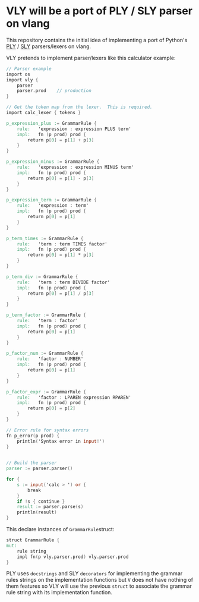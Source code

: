 # VLY will be a port of PLY / SLY parser on vlang

This repository contains the initial idea of implementing a port of Python's [PLY](https://ply.readthedocs.io/en/latest/ply.html#an-example) / [SLY](https://sly.readthedocs.io/en/latest/sly.html) parsers/lexers on vlang.

VLY pretends to implement parser/lexers like this calculator example:

```v
// Parser example
import os
import vly { 
    parser 
    parser.prod    // production
}

// Get the token map from the lexer.  This is required.
import calc_lexer { tokens }

p_expression_plus := GrammarRule {
    rule:   'expression : expression PLUS term'
    impl:   fn (p prod) prod {
        return p[0] = p[1] + p[3]
    }
}

p_expression_minus := GrammarRule {
    rule:   'expression : expression MINUS term'
    impl:   fn (p prod) prod {
        return p[0] = p[1] - p[3]
    }
}

p_expression_term := GrammarRule {
    rule:   'expression : term'
    impl:   fn (p prod) prod {
        return p[0] = p[1]
    }
}

p_term_times := GrammarRule {
    rule:   'term : term TIMES factor'
    impl:   fn (p prod) prod {
        return p[0] = p[1] * p[3]
    }
}

p_term_div := GrammarRule {
    rule:   'term : term DIVIDE factor'
    impl:   fn (p prod) prod {
        return p[0] = p[1] / p[3]
    }
}

p_term_factor := GrammarRule {
    rule:   'term : factor'
    impl:   fn (p prod) prod {
        return p[0] = p[1]
    }
}

p_factor_num := GrammarRule {
    rule:   'factor : NUMBER'
    impl:   fn (p prod) prod {
        return p[0] = p[1]
    }
}

p_factor_expr := GrammarRule {
    rule:   'factor : LPAREN expression RPAREN'
    impl:   fn (p prod) prod {
        return p[0] = p[2]
    }
}

// Error rule for syntax errors
fn p_error(p prod) {
    println('Syntax error in input!')
}
    

// Build the parser
parser := parser.parser()

for {
    s := input('calc > ') or {
        break
    }
    if !s { continue }
    result := parser.parse(s)
    println(result)
}
```

This declare instances of `GrammarRule`struct:

```v
struct GrammarRule {
mut:
	rule string
	impl fn(p vly.parser.prod) vly.parser.prod
}
```

PLY uses `docstrings` and SLY `decorators` for implementing the grammar rules strings on the implementation functions but `V` does not have nothing of them features so VLY will use the previous `struct` to associate the grammar rule string with its implementation function.